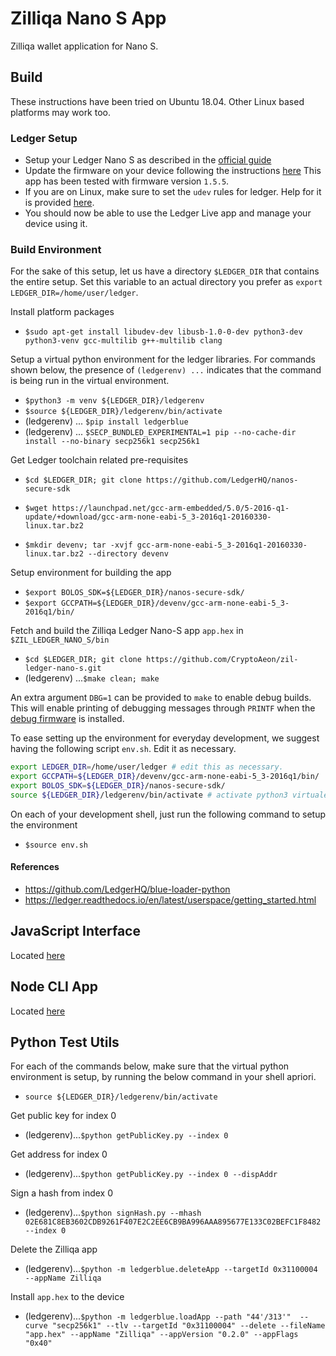 # Zilliqa Nano S App 
  
Zilliqa wallet application for Nano S.

## Build

These instructions have been tried on Ubuntu 18.04. Other Linux based platforms may work too.

### Ledger Setup
  - Setup your Ledger Nano S as described in the [official guide](https://support.ledger.com/hc/en-us/articles/360000613793)
  - Update the firmware on your device following the instructions [here](https://support.ledger.com/hc/en-us/articles/360002731113-Update-device-firmware)
    This app has been tested with firmware version `1.5.5`.
  - If you are on Linux, make sure to set the `udev` rules for ledger. Help for it is provided [here](https://support.ledger.com/hc/en-us/articles/115005165269-Fix-connection-issues).
  - You should now be able to use the Ledger Live app and manage your device using it.

### Build Environment
For the sake of this setup, let us have a directory `$LEDGER_DIR` that contains the entire setup. Set this variable to an actual directory you prefer as `export LEDGER_DIR=/home/user/ledger`.

Install platform packages

  - `$sudo apt-get install libudev-dev libusb-1.0-0-dev python3-dev python3-venv gcc-multilib g++-multilib clang`

Setup a virtual python environment for the ledger libraries. For commands shown below, the presence of `(ledgerenv) ...` indicates that the command is being run in the virtual environment.

  - `$python3 -m venv ${LEDGER_DIR}/ledgerenv`
  - `$source ${LEDGER_DIR}/ledgerenv/bin/activate`
  - (ledgerenv) ... `$pip install ledgerblue`
  - (ledgerenv) ... `$SECP_BUNDLED_EXPERIMENTAL=1 pip --no-cache-dir install --no-binary secp256k1 secp256k1`

Get Ledger toolchain related pre-requisites

  - `$cd $LEDGER_DIR; git clone https://github.com/LedgerHQ/nanos-secure-sdk`

  - `$wget https://launchpad.net/gcc-arm-embedded/5.0/5-2016-q1-update/+download/gcc-arm-none-eabi-5_3-2016q1-20160330-linux.tar.bz2`
  - `$mkdir devenv; tar -xvjf gcc-arm-none-eabi-5_3-2016q1-20160330-linux.tar.bz2 --directory devenv`

Setup environment for building the app
  - `$export BOLOS_SDK=${LEDGER_DIR}/nanos-secure-sdk/`
  - `$export GCCPATH=${LEDGER_DIR}/devenv/gcc-arm-none-eabi-5_3-2016q1/bin/`

Fetch and build the Zilliqa Ledger Nano-S app `app.hex` in `$ZIL_LEDGER_NANO_S/bin`
  - `$cd $LEDGER_DIR; git clone https://github.com/CryptoAeon/zil-ledger-nano-s.git`
  - (ledgerenv) ...`$make clean; make`

An extra argument `DBG=1` can be provided to `make` to enable debug builds. This will enable printing of debugging messages through `PRINTF` when the [debug firmware](https://ledger.readthedocs.io/en/latest/userspace/debugging.html) is installed.

To ease setting up the environment for everyday development, we suggest having the following script `env.sh`. Edit it as necessary.

```bash
export LEDGER_DIR=/home/user/ledger # edit this as necessary.
export GCCPATH=${LEDGER_DIR}/devenv/gcc-arm-none-eabi-5_3-2016q1/bin/
export BOLOS_SDK=${LEDGER_DIR}/nanos-secure-sdk/
source ${LEDGER_DIR}/ledgerenv/bin/activate # activate python3 virtualenv
```

On each of your development shell, just run the following command to setup the environment

  - `$source env.sh`

#### References
  - https://github.com/LedgerHQ/blue-loader-python
  - https://ledger.readthedocs.io/en/latest/userspace/getting_started.html

## JavaScript Interface
Located [here](https://github.com/CryptoAeon/zil-ledger-js-interface)

## Node CLI App
Located [here](https://github.com/CryptoAeon/zil-ledger-node-app)

## Python Test Utils

For each of the commands below, make sure that the virtual python environment is setup, by running the below command in your shell apriori.
  - `source ${LEDGER_DIR}/ledgerenv/bin/activate`

Get public key for index 0
  - (ledgerenv)...`$python getPublicKey.py --index 0`

Get address for index 0
  - (ledgerenv)...`$python getPublicKey.py --index 0 --dispAddr`

Sign a hash from index 0
  - (ledgerenv)...`$python signHash.py --mhash 02E681C8EB3602CDB9261F407E2C2EE6CB9BA996AAA895677E133C02BEFC1F8482 --index 0`

Delete the Zilliqa app
  - (ledgerenv)...`$python -m ledgerblue.deleteApp --targetId 0x31100004 --appName Zilliqa`

Install `app.hex` to the device
  - (ledgerenv)...`$python -m ledgerblue.loadApp --path "44'/313'"  --curve "secp256k1" --tlv --targetId "0x31100004" --delete --fileName "app.hex" --appName "Zilliqa" --appVersion "0.2.0" --appFlags "0x40"`
